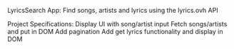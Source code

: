 LyricsSearch App:
Find songs, artists and lyrics using the lyrics.ovh API

Project Specifications:
Display UI with song/artist input
Fetch songs/artists and put in DOM
Add pagination
Add get lyrics functionality and display in DOM
